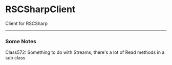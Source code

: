 # RSCSharpClient
Client for RSCSharp

---

### Some Notes
Class572: Something to do with Streams, there's a lot of Read methods in a sub class
